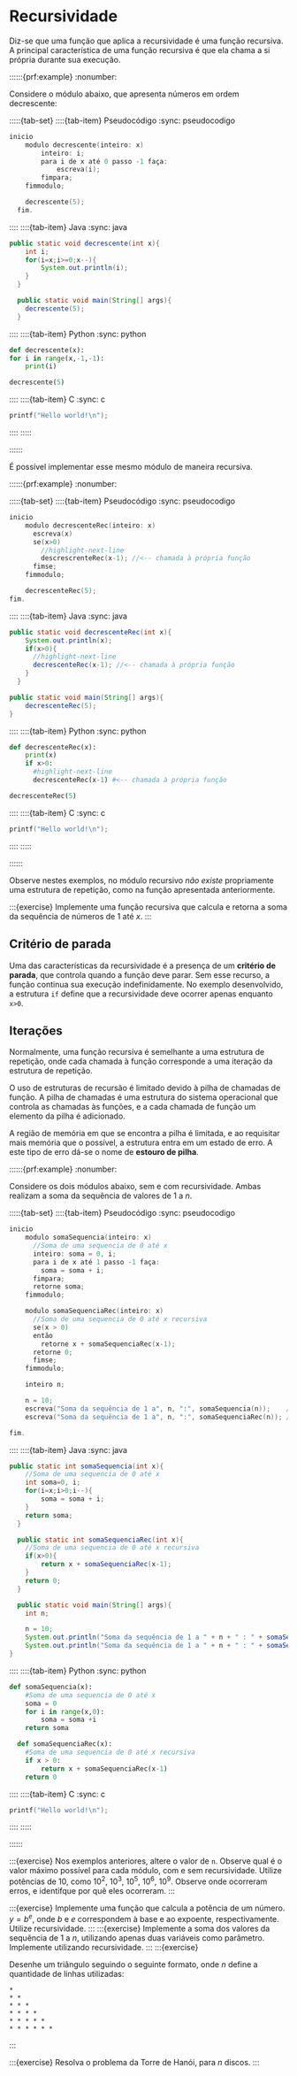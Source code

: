 # Recursividade

Diz-se que uma função que aplica a recursividade é uma função recursiva. A principal característica de uma função recursiva é que ela chama a si própria durante sua execução.


::::::{prf:example}
:nonumber:

Considere o módulo abaixo, que apresenta números em ordem decrescente:

:::::{tab-set}
::::{tab-item} Pseudocódigo
:sync: pseudocodigo

```c
inicio
    modulo decrescente(inteiro: x)
        inteiro: i;
        para i de x até 0 passo -1 faça:
            escreva(i);
        fimpara;
    fimmodulo;

    decrescente(5);
  fim.
```

::::
::::{tab-item} Java
:sync: java

```java
public static void decrescente(int x){
    int i;
    for(i=x;i>=0;x--){
        System.out.println(i);
    }
  }

  public static void main(String[] args){
    decrescente(5);
  }
```

::::
::::{tab-item} Python
:sync: python

```python
def decrescente(x):
for i in range(x,-1,-1):
    print(i)

decrescente(5)
```

::::
::::{tab-item} C
:sync: c

```c
printf("Hello world!\n");
```

::::
:::::

::::::


É possível implementar esse mesmo módulo de maneira recursiva.

::::::{prf:example}
:nonumber:

:::::{tab-set}
::::{tab-item} Pseudocódigo
:sync: pseudocodigo

```c
inicio
    modulo decrescenteRec(inteiro: x)
      escreva(x)
      se(x>0)
        //highlight-next-line
        descrescrenteRec(x-1); //<-- chamada à própria função
      fimse;
    fimmodulo;

    decrescenteRec(5);
fim.
```

::::
::::{tab-item} Java
:sync: java

```java
public static void decrescenteRec(int x){
    System.out.println(x);
    if(x>0){
      //highlight-next-line
      decrescenteRec(x-1); //<-- chamada à própria função
    }
  }

public static void main(String[] args){
    decrescenteRec(5);
}
```

::::
::::{tab-item} Python
:sync: python

```python
def decrescenteRec(x):
    print(x)
    if x>0:
      #highlight-next-line
      decrescenteRec(x-1) #<-- chamada à própria função

decrescenteRec(5)
```

::::
::::{tab-item} C
:sync: c

```c
printf("Hello world!\n");
```

::::
:::::

::::::

Observe nestes exemplos, no módulo recursivo  *não existe* propriamente uma estrutura de repetição, como na função apresentada anteriormente.

:::{exercise}
Implemente uma função recursiva que calcula e retorna a soma da sequência de números de 1 até $x$.
:::

## Critério de parada
Uma das características da recursividade é a presença de um **critério de parada**, que controla quando a função deve parar. Sem esse recurso, a função continua sua execução indefinidamente. No exemplo desenvolvido, a estrutura `if` define que a recursividade deve ocorrer apenas enquanto `x>0`.

## Iterações
Normalmente, uma função recursiva é semelhante a uma estrutura de repetição, onde cada chamada à função corresponde a uma iteração da estrutura de repetição.  

O uso de estruturas de recursão é limitado devido à pilha de chamadas de função. A pilha de chamadas é uma estrutura do sistema operacional que controla as chamadas às funções, e a cada chamada de função um elemento da pilha é adicionado.

A região de memória em que se encontra a pilha é limitada, e ao requisitar mais memória que o possível, a estrutura entra em um estado de erro. A este tipo de erro dá-se o nome de **estouro de pilha**.


::::::{prf:example}
:nonumber:

Considere os dois módulos abaixo, sem e com recursividade. Ambas realizam a soma da sequência de valores de 1 a $n$.

:::::{tab-set}
::::{tab-item} Pseudocódigo
:sync: pseudocodigo

```c
inicio
    modulo somaSequencia(inteiro: x)
      //Soma de uma sequencia de 0 até x
      inteiro: soma = 0, i;
      para i de x até 1 passo -1 faça:
        soma = soma + i;
      fimpara;
      retorne soma;
    fimmodulo;

    modulo somaSequenciaRec(inteiro: x)
      //Soma de uma sequencia de 0 até x recursiva
      se(x > 0)
      então
        retorne x + somaSequenciaRec(x-1);
      retorne 0;
      fimse;
    fimmodulo;

    inteiro n;

    n = 10;
    escreva("Soma da sequência de 1 a", n, ":", somaSequencia(n));    //<-- sem recursividade
    escreva("Soma da sequência de 1 a", n, ":", somaSequenciaRec(n)); //<-- com recursividade

fim.
```

::::
::::{tab-item} Java
:sync: java

```java
public static int somaSequencia(int x){
    //Soma de uma sequencia de 0 até x
    int soma=0, i;
    for(i=x;i>0;i--){
        soma = soma + i;
    }
    return soma;
  }

  public static int somaSequenciaRec(int x){
    //Soma de uma sequencia de 0 até x recursiva
    if(x>0){
        return x + somaSequenciaRec(x-1);
    }
    return 0;    
  }

  public static void main(String[] args){
    int n;

    n = 10;
    System.out.println("Soma da sequência de 1 a " + n + " : " + somaSequencia(n) );   //<-- sem recursividade
    System.out.println("Soma da sequência de 1 a " + n + " : " + somaSequenciaRec(n));   //<-- sem recursividade
}
```

::::
::::{tab-item} Python
:sync: python

```python
def somaSequencia(x):
    #Soma de uma sequencia de 0 até x
    soma = 0
    for i in range(x,0):
        soma = soma +i
    return soma

  def somaSequenciaRec(x):
    #Soma de uma sequencia de 0 até x recursiva
    if x > 0:
        return x + somaSequenciaRec(x-1)
    return 0
```

::::
::::{tab-item} C
:sync: c

```c
printf("Hello world!\n");
```

::::
:::::

::::::

:::{exercise}
Nos exemplos anteriores, altere o valor de `n`. Observe qual é o valor máximo possível para cada módulo, com e sem recursividade. Utilize potências de $10$, como $10^2$, $10^3$, $10^5$, $10^6$, $10^9$. Observe onde ocorreram erros, e identifque por quê eles ocorreram.
:::



:::{exercise}
Implemente uma função que calcula a potência de um número. $y = b^e$, onde $b$ e $e$ correspondem à base e ao expoente, respectivamente. Utilize recursividade.
:::
:::{exercise}
Implemente a soma dos valores da sequência de 1 a $n$, utilizando apenas duas variáveis como parâmetro. Implemente utilizando recursividade.
:::
:::{exercise}

Desenhe um triângulo seguindo o seguinte formato, onde $n$ define a quantidade de linhas utilizadas:
```
*
* *
* * *
* * * *
* * * * *
* * * * * *
```
:::

:::{exercise}
Resolva o problema da Torre de Hanói, para $n$ discos.
:::

<!-- 
```javascript
public static void hanoi(int n, char origem, char destino, char auxiliar){
  if(n==1){
    System.out.println("Mova o disco " + n + " de " + ordem + " para " + destino);
  }else{
    hanoi(n-1, origem, auxiliar, destino);
    System.out.println("Mova o disco " + n + " de " + origem + " para " + destino);
    hanoi(n-1, auxiliar, destino, origem);
  }
}

public static void main(String[] args){
  int n;
  Scanner sc = new Scanner(System.in);
  System.out.println("Quantidade discos: ");
  n = sc.nextInt();
  sc.close();
  hanoi(n, 'A', 'C', 'B');
}
``` -->
